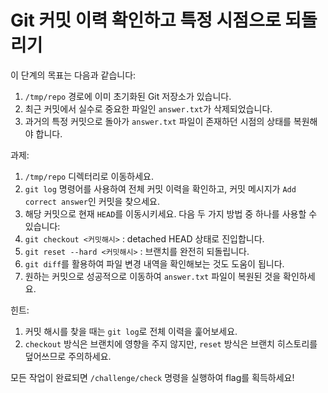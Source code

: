 # Git 커밋 이력 확인하고 특정 시점으로 되돌리기

이 단계의 목표는 다음과 같습니다:
1. ```/tmp/repo``` 경로에 이미 초기화된 Git 저장소가 있습니다.
2. 최근 커밋에서 실수로 중요한 파일인 ```answer.txt```가 삭제되었습니다.
3. 과거의 특정 커밋으로 돌아가 ```answer.txt``` 파일이 존재하던 시점의 상태를 복원해야 합니다.

과제: 
1. ```/tmp/repo``` 디렉터리로 이동하세요.
2. ```git log``` 명령어를 사용하여 전체 커밋 이력을 확인하고, 커밋 메시지가 ```Add correct answer```인 커밋을 찾으세요.
3. 해당 커밋으로 현재 ```HEAD```를 이동시키세요. 다음 두 가지 방법 중 하나를 사용할 수 있습니다:
4. ```git checkout <커밋해시>``` : detached HEAD 상태로 진입합니다.
5. ```git reset --hard <커밋해시>``` : 브랜치를 완전히 되돌립니다.
6. ```git diff```를 활용하여 파일 변경 내역을 확인해보는 것도 도움이 됩니다.
7. 원하는 커밋으로 성공적으로 이동하여 ```answer.txt``` 파일이 복원된 것을 확인하세요.

힌트:
1. 커밋 해시를 찾을 때는 ```git log```로 전체 이력을 훑어보세요.
2. ```checkout``` 방식은 브랜치에 영향을 주지 않지만, ```reset``` 방식은 브랜치 히스토리를 덮어쓰므로 주의하세요.

모든 작업이 완료되면 ```/challenge/check``` 명령을 실행하여 flag를 획득하세요!
